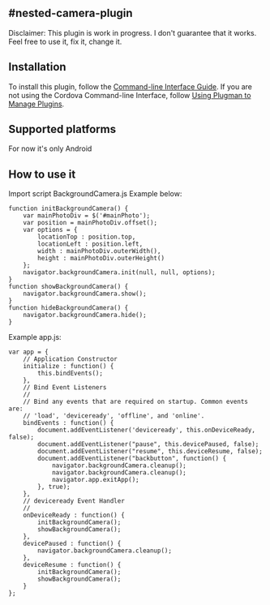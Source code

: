 #nested-camera-plugin
---------------

Disclaimer:
This plugin is work in progress. I don't guarantee that it works. Feel free to use it, fix it, change it.


## Installation
To install this plugin, follow the [Command-line Interface Guide](http://cordova.apache.org/docs/en/edge/guide_cli_index.md.html#The%20Command-line%20Interface).
If you are not using the Cordova Command-line Interface, follow [Using Plugman to Manage Plugins](http://cordova.apache.org/docs/en/edge/plugin_ref_plugman.md.html).

## Supported platforms
For now it's only Android

## How to use it
Import script BackgroundCamera.js
Example below:
```
function initBackgroundCamera() {
	var mainPhotoDiv = $('#mainPhoto');
	var position = mainPhotoDiv.offset();
	var options = {
		locationTop : position.top,
		locationLeft : position.left,
		width : mainPhotoDiv.outerWidth(),
		height : mainPhotoDiv.outerHeight()
	};
	navigator.backgroundCamera.init(null, null, options);
}
function showBackgroundCamera() {
	navigator.backgroundCamera.show();
}
function hideBackgroundCamera() {
	navigator.backgroundCamera.hide();
}
```
Example app.js:

```
var app = {
	// Application Constructor
	initialize : function() {
		this.bindEvents();
	},
	// Bind Event Listeners
	//
	// Bind any events that are required on startup. Common events are:
	// 'load', 'deviceready', 'offline', and 'online'.
	bindEvents : function() {
		document.addEventListener('deviceready', this.onDeviceReady, false);
		document.addEventListener("pause", this.devicePaused, false);
		document.addEventListener("resume", this.deviceResume, false);
		document.addEventListener("backbutton", function() {
			navigator.backgroundCamera.cleanup();
			navigator.backgroundCamera.cleanup();
			navigator.app.exitApp();
		}, true);
	},
	// deviceready Event Handler
	//
	onDeviceReady : function() {
		initBackgroundCamera();
		showBackgroundCamera(); 
	},
	devicePaused : function() {
		navigator.backgroundCamera.cleanup();
	},
	deviceResume : function() {
		initBackgroundCamera();
        showBackgroundCamera(); 
	}
};
```